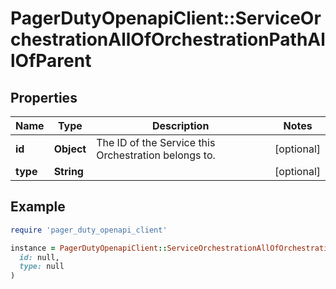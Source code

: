 # PagerDutyOpenapiClient::ServiceOrchestrationAllOfOrchestrationPathAllOfParent

## Properties

| Name | Type | Description | Notes |
| ---- | ---- | ----------- | ----- |
| **id** | **Object** | The ID of the Service this Orchestration belongs to. | [optional] |
| **type** | **String** |  | [optional] |

## Example

```ruby
require 'pager_duty_openapi_client'

instance = PagerDutyOpenapiClient::ServiceOrchestrationAllOfOrchestrationPathAllOfParent.new(
  id: null,
  type: null
)
```

